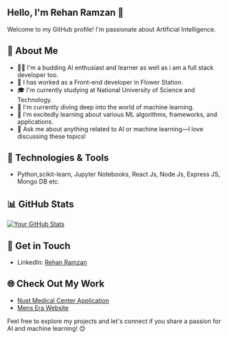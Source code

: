 ## Hello, I'm Rehan Ramzan 👋
Welcome to my GitHub profile! I'm passionate about Artificial Intelligence.
## 🚀 About Me
- 👨‍💻 I'm a budding AI enthusiast and learner as well as i am a full stack developer too.
- 💼 I has worked as a Front-end developer in Flower Station.
- 🎓 I'm currently studying at National University of Science and Technology.
- 💼 I'm currently diving deep into the world of machine learning.
- 🌱 I'm excitedly learning about various ML algorithms, frameworks, and applications.
- 💬 Ask me about anything related to AI or machine learning—I love discussing these topics!

## 🔧 Technologies & Tools
- Python,scikit-learn, Jupyter Notebooks, React Js, Node Js, Express JS, Mongo DB etc.

## 📊 GitHub Stats
[![Your GitHub Stats](https://github-readme-stats.vercel.app/api?username=mrehanramzan&show_icons=true&theme=radical)](https://github.com/mrehanramzan)

## 📝 Get in Touch
- LinkedIn: [Rehan Ramzan](https://www.linkedin.com/in/rehan-ramzan/)

## 🌐 Check Out My Work
- [Nust Medical Center Application](https://github.com/mrehanramzan/Nust-Medical-Center)
- [Mens Era Website](https://github.com/mrehanramzan/Mens-Era-Website)

Feel free to explore my projects and let's connect if you share a passion for AI and machine learning! 😊



  

